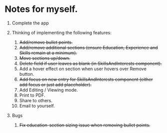 # Notes for myself.

1. Complete the app
2. Thinking of implementing the following features:

   1. ~~Add/remove bullet points.~~
   2. ~~Add/remove additional sections (ensure Education, Experience and Skills remain at a minimum).~~
   3. ~~Move sections up/down.~~
   4. ~~Delete field if user leaves as blank (in SkillsAndInterests component).~~
   5. Add a hover effect on section when user hovers over Remove button.
   6. ~~Add focus on new entry for SkillsAndInterests component (either add focus or just add placeholder).~~
   7. Add Editing / Viewing mode.
   8. Print to PDF.
   9. Share to others.
   10. Email to yourself.

3. Bugs
   1. ~~Fix education-section sizing issue when removing bullet points.~~
